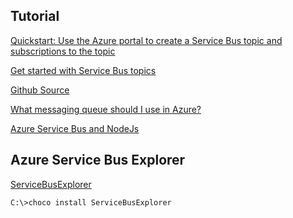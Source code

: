 
## Tutorial
[Quickstart: Use the Azure portal to create a Service Bus topic and subscriptions to the topic](https://docs.microsoft.com/en-us/azure/service-bus-messaging/service-bus-quickstart-topics-subscriptions-portal)

[Get started with Service Bus topics](https://docs.microsoft.com/en-us/azure/service-bus-messaging/service-bus-dotnet-how-to-use-topics-subscriptions)

[Github Source](https://github.com/Azure/azure-service-bus/tree/master/samples/DotNet/Microsoft.Azure.ServiceBus)

[What messaging queue should I use in Azure?](https://www.todaysoftmag.com/article/1260/what-messaging-queue-should-i-use-in-azure)


[Azure Service Bus and NodeJs](https://docs.microsoft.com/en-us/azure/service-bus-messaging/service-bus-nodejs-how-to-use-topics-subscriptions)

## Azure Service Bus Explorer
[ServiceBusExplorer](https://github.com/paolosalvatori/ServiceBusExplorer/)
```
C:\>choco install ServiceBusExplorer
```

